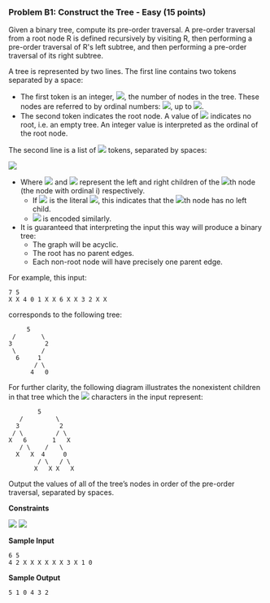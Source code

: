 ### Problem B1: Construct the Tree - Easy (15 points)
Given a binary tree, compute its pre-order traversal. A pre-order traversal from a root node R is defined recursively by visiting R, then performing a pre-order traversal of R's left subtree, and then performing a pre-order traversal of its right subtree.

A tree is represented by two lines.  The first line contains two tokens separated by a space:
* The first token is an integer, <img src="https://latex.codecogs.com/png.latex?N">, the number of nodes in the tree.  These nodes are referred to by ordinal numbers: <img src="https://latex.codecogs.com/png.latex?0,1">, up to <img src="https://latex.codecogs.com/png.latex?N-1">.
* The second token indicates the root node.  A value of <img src="https://latex.codecogs.com/png.latex?X"> indicates no root, i.e. an empty tree.  An integer value is interpreted as the ordinal of the root node.

The second line is a list of <img src="https://latex.codecogs.com/png.latex?2N"> tokens, separated by spaces:

<img src="https://latex.codecogs.com/png.latex?L_{0}\text{&space;}R_{0}\text{&space;}L_{1}\text{&space;}R_{1}\text{&space;...&space;}L_{N-1}\text{&space;}R_{N-1}">

* Where <img src="https://latex.codecogs.com/png.latex?L_i"> and <img src="https://latex.codecogs.com/png.latex?R_i"> represent the left and right children of the <img src="https://latex.codecogs.com/png.latex?i">th node (the node with ordinal i) respectively.
  * If <img src="https://latex.codecogs.com/png.latex?L_i"> is the literal <img src="https://latex.codecogs.com/png.latex?X">, this indicates that the <img src="https://latex.codecogs.com/png.latex?i">th node has no left child.
  * <img src="https://latex.codecogs.com/png.latex?R_i"> is encoded similarly.
* It is guaranteed that interpreting the input this way will produce a binary tree:
  * The graph will be acyclic.
  * The root has no parent edges.
  * Each non-root node will have precisely one parent edge.

For example, this input:

```
7 5
X X 4 0 1 X X 6 X X 3 2 X X
```

corresponds to the following tree:

```
     5
 /       \
3         2
 \       /  
  6     1    
       / \
      4   0
```

For further clarity, the following diagram illustrates the nonexistent children in that tree which the <img src="https://latex.codecogs.com/png.latex?X"> characters in the input represent:

```
        5
   /         \
  3           2
 / \         / \
X   6       1   X
   / \    /   \
  X   X  4     0
        / \   / \
       X   X X   X
```

Output the values of all of the tree’s nodes in order of the pre-order traversal, separated by spaces.

**Constraints**

<img src="https://latex.codecogs.com/png.latex?1\leq\text{}N\leq10">
<img src="https://latex.codecogs.com/png.latex?0\leq\text{}L_i,R_i<N\text{&space;}\forall0\leq\text{&space;}i<k">


**Sample Input**
```
6 5
4 2 X X X X X X 3 X 1 0
```
**Sample Output**
```
5 1 0 4 3 2
```